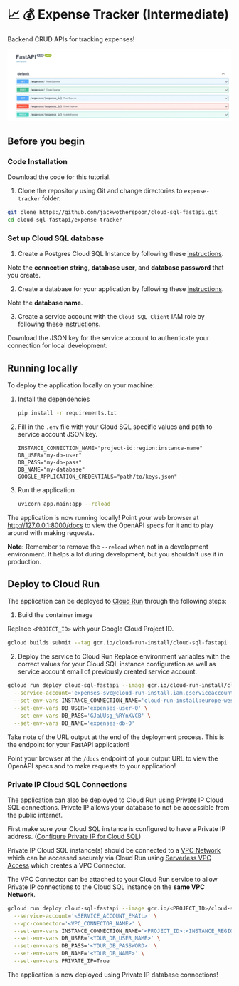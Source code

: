 # :chart_with_upwards_trend: :moneybag: Expense Tracker (Intermediate)

Backend CRUD APIs for tracking expenses!

<p align="center">
    <img src="../docs/images/expense-tracker.png" alt="expense-tracker application">
</p>

## Before you begin

### Code Installation

Download the code for this tutorial.

1. Clone the repository using Git and change directories to `expense-tracker` folder.
```sh
git clone https://github.com/jackwotherspoon/cloud-sql-fastapi.git
cd cloud-sql-fastapi/expense-tracker
```

### Set up Cloud SQL database

1. Create a Postgres Cloud SQL Instance by following these
[instructions](https://cloud.google.com/sql/docs/postgres/create-instance).

Note the __connection string__, __database user__, and __database password__ that you create.

2. Create a database for your application by following these
[instructions](https://cloud.google.com/sql/docs/postgres/create-manage-databases).

Note the __database name__.

3. Create a service account with the `Cloud SQL Client` IAM role by following these
[instructions](https://cloud.google.com/sql/docs/postgres/connect-external-app#4_if_required_by_your_authentication_method_create_a_service_account).

Download the JSON key for the service account to authenticate your connection for local development.

## Running locally

To deploy the application locally on your machine:

1. Install the dependencies

    ```sh
    pip install -r requirements.txt
    ```

1. Fill in the `.env` file with your Cloud SQL specific values and path to service account JSON key.

    ```
    INSTANCE_CONNECTION_NAME="project-id:region:instance-name"
    DB_USER="my-db-user"
    DB_PASS="my-db-pass"
    DB_NAME="my-database"
    GOOGLE_APPLICATION_CREDENTIALS="path/to/keys.json"
    ```

1. Run the application

    ```sh
    uvicorn app.main:app --reload
    ```

The application is now running locally! Point your web browser at http://127.0.0.1:8000/docs to view the OpenAPI specs for it and to play around with making requests.

**Note:** Remember to remove the `--reload` when not in a development environment.
It helps a lot during development, but you shouldn't use it in production.

## Deploy to Cloud Run

The application can be deployed to [Cloud Run](https://cloud.google.com/run) through the following steps:

1. Build the container image

Replace `<PROJECT_ID>` with your Google Cloud Project ID.
```sh
gcloud builds submit --tag gcr.io/cloud-run-install/cloud-sql-fastapi
```

2. Deploy the service to Cloud Run
Replace environment variables with the correct values for your Cloud SQL
instance configuration as well as service account email of previously created service account.
```sh
gcloud run deploy cloud-sql-fastapi --image gcr.io/cloud-run-install/cloud-sql-fastapi \
  --service-account='expenses-svc@cloud-run-install.iam.gserviceaccount.com' \
  --set-env-vars INSTANCE_CONNECTION_NAME='cloud-run-install:europe-west2:expenses-instance-0' \
  --set-env-vars DB_USER='expenses-user-0' \
  --set-env-vars DB_PASS='GJaUUsg_%RYnXVCB' \
  --set-env-vars DB_NAME='expenses-db-0'
```

Take note of the URL output at the end of the deployment process.
This is the endpoint for your FastAPI application!

Point your browser at the `/docs` endpoint of your output URL to view the OpenAPI specs and to make requests to your application!

### Private IP Cloud SQL Connections

The application can also be deployed to Cloud Run using Private IP Cloud SQL connections.
Private IP allows your database to not be accessible from the public internet.

First make sure your Cloud SQL instance is configured to have a Private IP address.
([Configure Private IP for Cloud SQL](https://cloud.google.com/sql/docs/postgres/configure-private-ip))

Private IP Cloud SQL instance(s) should be connected to a [VPC Network](https://cloud.google.com/vpc/docs/using-vpc)
which can be accessed securely via Cloud Run using [Serverless VPC Access](https://console.cloud.google.com/networking/connectors)
which creates a VPC Connector.

The VPC Connector can be attached to your Cloud Run service to allow Private IP
connections to the Cloud SQL instance on the **same VPC Network**.

```sh
gcloud run deploy cloud-sql-fastapi --image gcr.io/<PROJECT_ID>/cloud-sql-fastapi \
  --service-account='<SERVICE_ACCOUNT_EMAIL>' \
  --vpc-connector='<VPC_CONNECTOR_NAME>' \
  --set-env-vars INSTANCE_CONNECTION_NAME='<PROJECT_ID>:<INSTANCE_REGION>:<INSTANCE_NAME>' \
  --set-env-vars DB_USER='<YOUR_DB_USER_NAME>' \
  --set-env-vars DB_PASS='<YOUR_DB_PASSWORD>' \
  --set-env-vars DB_NAME='<YOUR_DB_NAME>' \
  --set-env-vars PRIVATE_IP=True
```

The application is now deployed using Private IP database connections!
